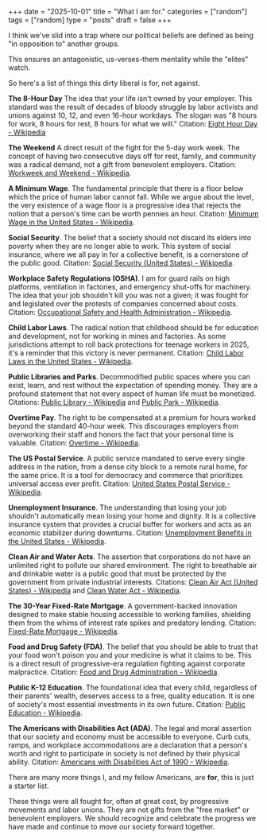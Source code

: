 +++
date = "2025-10-01"
title = "What I am for."
categories = ["random"]
tags = ["random]
type = "posts"
draft = false
+++

I think we've slid into a trap where our political beliefs are defined as being "in opposition to" another groups. 

This ensures an antagonistic, us-verses-them mentality while the "elites" watch.

So here's a list of things this dirty liberal is for, not against.

**The 8-Hour Day** The idea that your life isn't owned by your employer. This standard was the result of decades of bloody struggle by labor activists and unions against 10, 12, and even 16-hour workdays. The slogan was "8 hours for work, 8 hours for rest, 8 hours for what we will."
Citation: [Eight Hour Day - Wikipedia](https://en.wikipedia.org/wiki/Eight-hour_day) 


**The Weekend** A direct result of the fight for the 5-day work week. The concept of having two consecutive days off for rest, family, and community was a radical demand, not a gift from benevolent employers.
Citation: [Workweek and Weekend - Wikipedia](https://en.wikipedia.org/wiki/Workweek_and_weekend).

**A Minimum Wage**. The fundamental principle that there is a floor below which the price of human labor cannot fall. While we argue about the level, the very existence of a wage floor is a progressive idea that rejects the notion that a person's time can be worth pennies an hour.
Citation: [Minimum Wage in the United States - Wikipedia](https://en.wikipedia.org/wiki/Minimum_wage_in_the_United_States).

**Social Security**. The belief that a society should not discard its elders into poverty when they are no longer able to work. This system of social insurance, where we all pay in for a collective benefit, is a cornerstone of the public good.
Citation: [Social Security (United States) - Wikipedia](https://en.wikipedia.org/wiki/Social_Security_(United_States)).

**Workplace Safety Regulations (OSHA)**. I am for guard rails on high platforms, ventilation in factories, and emergency shut-offs for machinery. The idea that your job shouldn't kill you was not a given; it was fought for and legislated over the protests of companies concerned about costs.
Citation: [Occupational Safety and Health Administration - Wikipedia](https://en.wikipedia.org/wiki/Occupational_Safety_and_Health_Administration).

**Child Labor Laws**. The radical notion that childhood should be for education and development, not for working in mines and factories. As some jurisdictions attempt to roll back protections for teenage workers in 2025, it's a reminder that this victory is never permanent.
Citation: [Child Labor Laws in the United States - Wikipedia](https://en.wikipedia.org/wiki/Child_labor_laws_in_the_United_States).

**Public Libraries and Parks**. Decommodified public spaces where you can exist, learn, and rest without the expectation of spending money. They are a profound statement that not every aspect of human life must be monetized. Citations: [Public Library - Wikipedia](https://en.wikipedia.org/wiki/Public_library) and [Public Park - Wikipedia](https://en.wikipedia.org/wiki/Public_park).

**Overtime Pay**. The right to be compensated at a premium for hours worked beyond the standard 40-hour week. This discourages employers from overworking their staff and honors the fact that your personal time is valuable. Citation: [Overtime - Wikipedia](https://en.wikipedia.org/wiki/Overtime).

**The US Postal Service**. A public service mandated to serve every single address in the nation, from a dense city block to a remote rural home, for the same price. It is a tool for democracy and commerce that prioritizes universal access over profit. Citation: [United States Postal Service - Wikipedia](https://en.wikipedia.org/wiki/United_States_Postal_Service).

**Unemployment Insurance**. The understanding that losing your job shouldn't automatically mean losing your home and dignity. It is a collective insurance system that provides a crucial buffer for workers and acts as an economic stabilizer during downturns. Citation: [Unemployment Benefits in the United States - Wikipedia](https://en.wikipedia.org/wiki/Unemployment_benefits_in_the_United_States).

**Clean Air and Water Acts**. The assertion that corporations do not have an unlimited right to pollute our shared environment. The right to breathable air and drinkable water is a public good that must be protected by the government from private industrial interests. Citations: [Clean Air Act (United States) - Wikipedia](https://en.wikipedia.org/wiki/Clean_Air_Act_(United_States)) and [Clean Water Act - Wikipedia](https://en.wikipedia.org/wiki/Clean_Water_Act).

**The 30-Year Fixed-Rate Mortgage**. A government-backed innovation designed to make stable housing accessible to working families, shielding them from the whims of interest rate spikes and predatory lending.  Citation: [Fixed-Rate Mortgage - Wikipedia](https://en.wikipedia.org/wiki/Fixed-rate_mortgage).

**Food and Drug Safety (FDA)**. The belief that you should be able to trust that your food won't poison you and your medicine is what it claims to be. This is a direct result of progressive-era regulation fighting against corporate malpractice. Citation: [Food and Drug Administration - Wikipedia](https://en.wikipedia.org/wiki/Food_and_Drug_Administration).

**Public K-12 Education**. The foundational idea that every child, regardless of their parents' wealth, deserves access to a free, quality education. It is one of society's most essential investments in its own future. Citation: [Public Education - Wikipedia](https://en.wikipedia.org/wiki/Public_education).

**The Americans with Disabilities Act (ADA)**. The legal and moral assertion that our society and economy must be accessible to everyone. Curb cuts, ramps, and workplace accommodations are a declaration that a person's worth and right to participate in society is not defined by their physical ability. Citation: [Americans with Disabilities Act of 1990 - Wikipedia](https://en.wikipedia.org/wiki/Americans_with_Disabilities_Act_of_1990).

There are many more things I, and my fellow Americans, are **for**, this is just a starter list.

These things were all fought for, often at great cost, by progressive movements and labor unions. They are not gifts from the "free market" or benevolent employers. We should recognize and celebrate the progress we have made and continue to move our society forward together.

